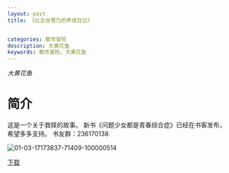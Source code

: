 ```yaml
---
layout: post
title: 《比企谷雪乃的养成日记》


categories: 都市冒险
description: 大黄花鱼
keywords: 都市冒险，大黄花鱼
---
```


*大黄花鱼*

# 简介

这是一个关于救赎的故事。 新书《问题少女都是青春综合症》已经在书客发布，希望多多支持。 书友群：236170138

![01-03-17173837-71409-100000514](http://tva2.sinaimg.cn/large/008dGP0Fgy1gtx0t06lllj304g06odgb.jpg)

[下载](https://link.jscdn.cn/1drv/aHR0cHM6Ly8xZHJ2Lm1zL3QvcyFBaGU2R2dNWmVFb2poRVlSYVpyZHYwWEJxT2pXP2U9OFRNMGdY.txt)
